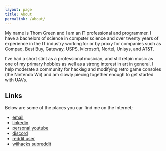```yaml
---
layout: page
title: About
permalink: /about/
---
```


My name is Thom Green and I am an IT professional and programmer. I have a bachelors of science in computer science and over twenty years
of experience in the IT industry working for or by proxy for
companies such as Compaq, Best Buy, Gateway, USPS, Microsoft, Nortel,
Unisys, and AT&T.

I've had a short stint as a professional musician, and still retain music as one of my primary hobbies as well as a strong interest in art in general. I help moderate a community for hacking and modifying retro game consoles (the Nintendo Wii) and am slowly piecing together enough to get started with UAVs.

## Links 
Below are some of the places you can find me on the Internet;

* [email](mailto:thorn@bloodythorn.com)
* [linkedin](https://www.linkedin.com/in/thom-green/)
* [personal youtube](https://www.youtube.com/channel/UCL98_sJGIVYW_Umt9bu10RA)
* [discord](bloodythorn#9259)
* [reddit user](https://www.reddit.com/user/BloodyThorn)
* [wiihacks subreddit](https://www.reddit.com/r/WiiHacks/)

